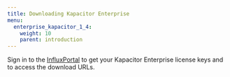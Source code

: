 ```yaml
---
title: Downloading Kapacitor Enterprise
menu:
  enterprise_kapacitor_1_4:
    weight: 10
    parent: introduction
---
```


Sign in to the [InfluxPortal](https://portal.influxdata.com/) to get your Kapacitor Enterprise license keys and to access the download URLs.
